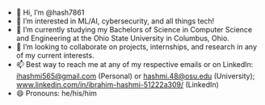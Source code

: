 - 👋 Hi, I’m @hash7861
- 👀 I’m interested in ML/AI, cybersecurity, and all things tech!
- 🌱 I’m currently studying my Bachelors of Science in Computer Science and Engineering at the Ohio State University in Columbus, Ohio.
- 💞️ I’m looking to collaborate on projects, internships, and research in any of my current interests. 
- 📫 Best way to reach me at any of my respective emails or on LinkedIn: ihashmi565@gmail.com (Personal) or hashmi.48@osu.edu (University); www.linkedin.com/in/ibrahim-hashmi-51222a309/ (LinkedIn)
- 😄 Pronouns: he/his/him


<!---
hash7861/hash7861 is a ✨ special ✨ repository because its `README.md` (this file) appears on your GitHub profile.
You can click the Preview link to take a look at your changes.
--->
